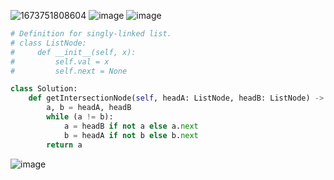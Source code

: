 ![1673751808604](https://user-images.githubusercontent.com/53313027/212520768-9cbaffd4-9cc1-4f09-a70e-b74352c517d5.jpg)
![image](https://user-images.githubusercontent.com/53313027/212520772-93e29f27-fd17-45fb-a2da-b3345b19b2ed.png)
![image](https://user-images.githubusercontent.com/53313027/212520774-e7f049d4-e39a-4925-96ad-49fa75c700af.png)


``` python 3
# Definition for singly-linked list.
# class ListNode:
#     def __init__(self, x):
#         self.val = x
#         self.next = None

class Solution:
    def getIntersectionNode(self, headA: ListNode, headB: ListNode) -> Optional[ListNode]:
        a, b = headA, headB
        while (a != b):
            a = headB if not a else a.next
            b = headA if not b else b.next
        return a
```

![image](https://user-images.githubusercontent.com/53313027/212520782-084c3a5e-077f-4fdb-ba84-6d644e077d6a.png)
